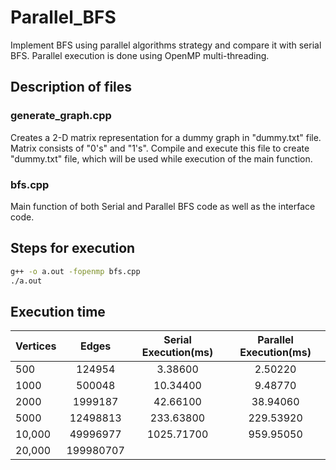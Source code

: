 # Parallel_BFS
Implement BFS using parallel algorithms strategy and compare it with serial BFS.
Parallel execution is done using OpenMP multi-threading.


## Description of files

### generate_graph.cpp
Creates a 2-D matrix representation for a dummy graph in "dummy.txt" file.
Matrix consists of "0's" and "1's". Compile and execute this file to create "dummy.txt" file, which will be used while execution of the main function.

### bfs.cpp
Main function of both Serial and Parallel BFS code as well as the interface code.


## Steps for execution

```sh
g++ -o a.out -fopenmp bfs.cpp
./a.out
```


## Execution time 

| Vertices      | Edges         | Serial Execution(ms)   | Parallel Execution(ms) |
| ------------- |:-------------:|:------------------:|:------------------:|
| 500           | 124954        | 3.38600            | 2.50220            |
| 1000          | 500048        | 10.34400           | 9.48770            |
| 2000          | 1999187       | 42.66100           | 38.94060           |
| 5000          | 12498813      | 233.63800          | 229.53920          |
| 10,000        | 49996977      | 1025.71700          | 959.95050          |
| 20,000        | 199980707     |  |    |